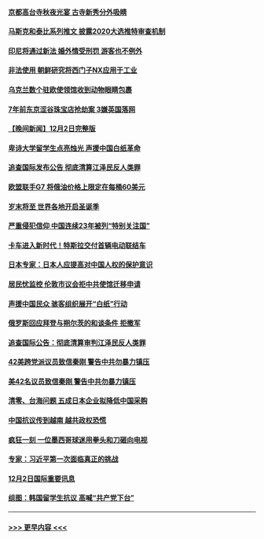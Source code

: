 #### [京都高台寺秋夜光宴 古寺新秀分外吸睛](../pages/prog202/a103589973.md?t=12040052) 
#### [马斯克和泰比系列推文 披露2020大选推特审查机制](../pages/prog202/a103589962.md?t=12040052) 
#### [印尼将通过新法 婚外情受刑罚 游客也不例外](../pages/prog202/a103589890.md?t=12040052) 
#### [非法使用 朝鲜研究将西门子NX应用于工业](../pages/prog202/a103589883.md?t=12040052) 
#### [乌克兰数个驻欧使领馆收到动物眼睛包裹](../pages/prog202/a103589875.md?t=12040052) 
#### [7年前东京涩谷珠宝店抢劫案 3嫌英国落网](../pages/prog202/a103589800.md?t=12040052) 
#### [【晚间新闻】12月2日完整版](../pages/prog202/a103589672.md?t=12040052) 
#### [卑诗大学留学生点亮烛光 声援中国白纸革命](../pages/prog202/a103589679.md?t=12040052) 
#### [追查国际发布公告 彻底清算江泽民反人类罪](../pages/prog202/a103589675.md?t=12040052) 
#### [欧盟联手G7 将俄油价格上限定在每桶60美元](../pages/prog202/a103589667.md?t=12040052) 
#### [岁末将至 世界各地开启圣诞季](../pages/prog202/a103589549.md?t=12040052) 
#### [严重侵犯信仰 中国连续23年被列“特别关注国”](../pages/prog202/a103589309.md?t=12040052) 
#### [卡车进入新时代！特斯拉交付首辆电动联结车](../pages/prog202/a103589231.md?t=12040052) 
#### [日本专家：日本人应提高对中国人权的保护意识](../pages/prog202/a103589227.md?t=12040052) 
#### [居民忧监控 伦敦市议会拒中共使馆迁移申请](../pages/prog202/a103589225.md?t=12040052) 
#### [声援中国民众 骇客组织展开“白纸”行动](../pages/prog202/a103589221.md?t=12040052) 
#### [俄罗斯回应拜登与朔尔茨的和谈条件 拒撤军](../pages/prog202/a103589262.md?t=12040052) 
#### [追查国际公告：彻底清算审判江泽民反人类罪](../pages/prog202/a103589219.md?t=12040052) 
#### [42美跨党派议员致信秦刚 警告中共勿暴力镇压](../pages/prog202/a103589213.md?t=12040052) 
#### [美42名议员致信秦刚 警告中共勿暴力镇压](../pages/prog202/a103589163.md?t=12040052) 
#### [清零、台海问题 五成日本企业拟降低中国采购](../pages/prog202/a103589149.md?t=12040052) 
#### [中国抗议传到越南 越共政权恐慌](../pages/prog202/a103589056.md?t=12040052) 
#### [疯狂一刻 一位墨西哥球迷用拳头和刀砸向电视](../pages/prog202/a103589040.md?t=12040052) 
#### [专家：习近平第一次面临真正的挑战](../pages/prog202/a103589037.md?t=12040052) 
#### [12月2日国际重要讯息](../pages/prog202/a103589041.md?t=12040052) 
#### [组图：韩国留学生抗议 高喊“共产党下台”](../pages/prog202/a103589004.md?t=12040052) 

----
#### [ >>> 更早内容 <<< ](../indexes/prog202-earlier.md)
